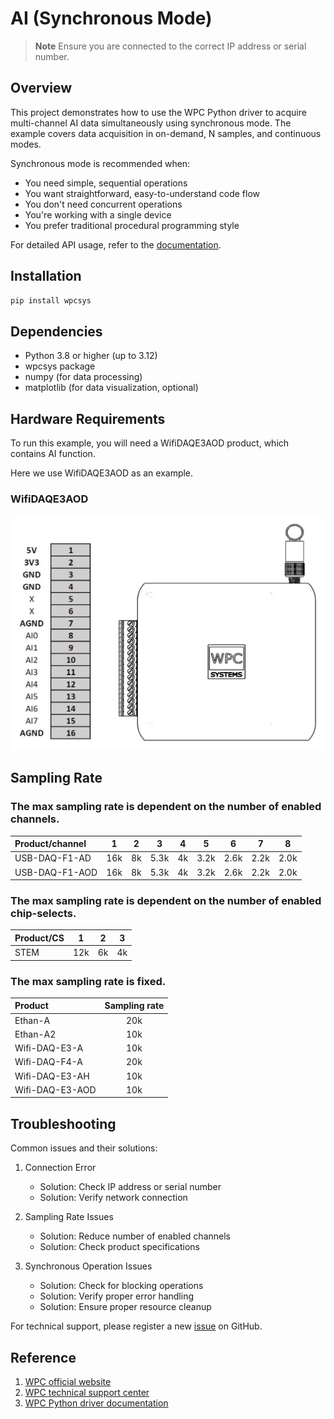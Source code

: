 # AI (Synchronous Mode)
> **Note**
> Ensure you are connected to the correct IP address or serial number.

## Overview

This project demonstrates how to use the WPC Python driver to acquire multi-channel AI data simultaneously using synchronous mode.
The example covers data acquisition in on-demand, N samples, and continuous modes.

Synchronous mode is recommended when:
- You need simple, sequential operations
- You want straightforward, easy-to-understand code flow
- You don't need concurrent operations
- You're working with a single device
- You prefer traditional procedural programming style

For detailed API usage, refer to the [documentation](https://wpc-systems-ltd.github.io/WPC_Python_driver_release/).

## Installation

```bash
pip install wpcsys
```

## Dependencies

- Python 3.8 or higher (up to 3.12)
- wpcsys package
- numpy (for data processing)
- matplotlib (for data visualization, optional)

## Hardware Requirements

To run this example, you will need a WifiDAQE3AOD product, which contains AI function.

Here we use WifiDAQE3AOD as an example.

### WifiDAQE3AOD

<img src="https://github.com/WPC-Systems-Ltd/WPC_Python_driver_release/blob/main/Reference/Pinouts/pinout-WifiDAQE3AOD.JPG" alt="drawing" width="600"/>

## Sampling Rate

### The max sampling rate is dependent on the number of enabled channels.

| Product/channel | 1   | 2   | 3   | 4   | 5   | 6   | 7   | 8   |
|:----------------|:---:|:---:|:---:|:---:|:---:|:---:|:---:|:---:|
| USB-DAQ-F1-AD   | 16k | 8k  | 5.3k| 4k  | 3.2k| 2.6k| 2.2k| 2.0k|
| USB-DAQ-F1-AOD  | 16k | 8k  | 5.3k| 4k  | 3.2k| 2.6k| 2.2k| 2.0k|

### The max sampling rate is dependent on the number of enabled chip-selects.

| Product/CS  | 1  | 2  |3   |
|:------------|:--:|:--:|:--:|
| STEM        |12k |6k  |4k  |

### The max sampling rate is fixed.

| Product         |Sampling rate|
|:----------------|:-----------:|
| Ethan-A         | 20k         |
| Ethan-A2        | 10k         |
| Wifi-DAQ-E3-A   | 10k         |
| Wifi-DAQ-F4-A   | 20k         |
| Wifi-DAQ-E3-AH  | 10k         |
| Wifi-DAQ-E3-AOD | 10k         |

## Troubleshooting

Common issues and their solutions:

1. Connection Error
   - Solution: Check IP address or serial number
   - Solution: Verify network connection

2. Sampling Rate Issues
   - Solution: Reduce number of enabled channels
   - Solution: Check product specifications

3. Synchronous Operation Issues
   - Solution: Check for blocking operations
   - Solution: Verify proper error handling
   - Solution: Ensure proper resource cleanup

For technical support, please register a new [issue](https://github.com/WPC-Systems-Ltd/WPC_Python_driver_release/issues) on GitHub.

## Reference

1. [WPC official website](https://www.wpc.com.tw/)
2. [WPC technical support center](https://wpc.super.site/)
3. [WPC Python driver documentation](https://wpc-systems-ltd.github.io/WPC_Python_driver_release/)